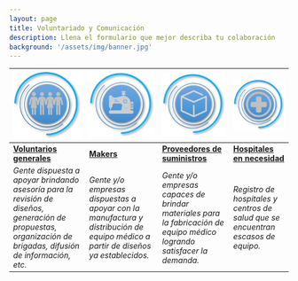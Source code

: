 ```yaml
---
layout: page
title: Voluntariado y Comunicación
description: Llena el formulario que mejor describa tu colaboración
background: '/assets/img/banner.jpg'
---
```












| [![](/assets/img/R_General.png)](https://forms.gle/FC3Zd56DBSgBc1X86) | [![](/assets/img/R_Makers.png)](https://forms.gle/d6P6xcZGmrPQAEHe8) | [![](/assets/img/R_Suministros.png)](https://forms.gle/cHYMKvGbjr6JVqRK9) | [![](/assets/img/R_Hospitales.png)](https://forms.gle/HGwjGtqWFeAr7XP37) |
|--|--|--| --|
| [**Voluntarios generales**](https://forms.gle/FC3Zd56DBSgBc1X86) | [**Makers**](https://forms.gle/d6P6xcZGmrPQAEHe8) | [**Proveedores de suministros**](https://forms.gle/cHYMKvGbjr6JVqRK9) | [**Hospitales en necesidad**](https://forms.gle/HGwjGtqWFeAr7XP37) |
| *Gente dispuesta a apoyar brindando asesoría para la revisión de diseños, generación de propuestas, organización de brigadas, difusión de información,  etc.* | *Gente y/o empresas dispuestas a apoyar con la manufactura y distribución de equipo médico a partir de diseños ya establecidos.* | *Gente y/o empresas capaces de brindar materiales para la fabricación de equipo médico logrando satisfacer la demanda.* | *Registro de hospitales y centros de salud que se encuentran escasos de equipo.* |
